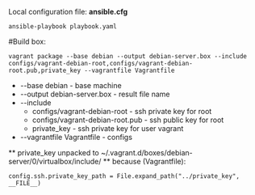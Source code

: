 Local configuration
file: **ansible.cfg**

```
ansible-playbook playbook.yaml
```

#Build box:
```
vagrant package --base debian --output debian-server.box --include configs/vagrant-debian-root,configs/vagrant-debian-root.pub,private_key --vagrantfile Vagrantfile
```

- --base debian - base machine
- --output debian-server.box - result file name
- --include
	- configs/vagrant-debian-root - ssh private key for root
	- configs/vagrant-debian-root.pub - ssh public key for root
	- private_key - ssh private key for user vagrant
- --vagrantfile Vagrantfile - configs

** private_key unpacked to ~/.vagrant.d/boxes/debian-server/0/virtualbox/include/ **
because (Vagrantfile):
```
config.ssh.private_key_path = File.expand_path("../private_key", __FILE__)
```
